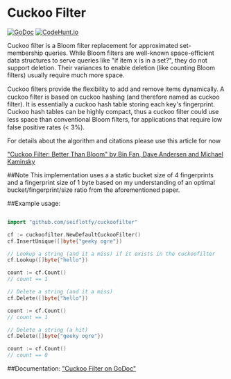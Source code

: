 # Cuckoo Filter

[![GoDoc](https://godoc.org/github.com/seiflotfy/cuckoofilter?status.svg)](https://godoc.org/github.com/seiflotfy/cuckoofilter) [![CodeHunt.io](https://img.shields.io/badge/vote-codehunt.io-02AFD1.svg)](http://codehunt.io/sub/cuckoo-filter/?utm_source=badge&utm_medium=badge&utm_campaign=pr-badge)

Cuckoo filter is a Bloom filter replacement for approximated set-membership queries. While Bloom filters are well-known space-efficient data structures to serve queries like "if item x is in a set?", they do not support deletion. Their variances to enable deletion (like counting Bloom filters) usually require much more space.

Cuckoo ﬁlters provide the ﬂexibility to add and remove items dynamically. A cuckoo filter is based on cuckoo hashing (and therefore named as cuckoo filter). It is essentially a cuckoo hash table storing each key's fingerprint. Cuckoo hash tables can be highly compact, thus a cuckoo filter could use less space than conventional Bloom ﬁlters, for applications that require low false positive rates (< 3%).

For details about the algorithm and citations please use this article for now

["Cuckoo Filter: Better Than Bloom" by Bin Fan, Dave Andersen and Michael Kaminsky](https://www.cs.cmu.edu/~dga/papers/cuckoo-conext2014.pdf)

##Note
This implementation uses a a static bucket size of 4 fingerprints and a fingerprint size of 1 byte based on my understanding of an optimal bucket/fingerprint/size ratio from the aforementioned paper.

##Example usage:
```go

import "github.com/seiflotfy/cuckoofilter"

cf := cuckoofilter.NewDefaultCuckooFilter()
cf.InsertUnique([]byte{"geeky ogre"})

// Lookup a string (and it a miss) if it exists in the cuckoofilter
cf.Lookup([]byte{"hello"})

count := cf.Count()
// count == 1

// Delete a string (and it a miss)
cf.Delete([]byte{"hello"})

count := cf.Count()
// count == 1

// Delete a string (a hit)
cf.Delete([]byte{"geeky ogre"})

count := cf.Count()
// count == 0
```

##Documentation:
["Cuckoo Filter on GoDoc"](http://godoc.org/github.com/seiflotfy/cuckoofilter)
